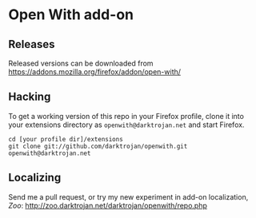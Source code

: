 Open With add-on
====================

Releases
--------
Released versions can be downloaded from https://addons.mozilla.org/firefox/addon/open-with/

Hacking
-------
To get a working version of this repo in your Firefox profile, clone it into your extensions directory as `openwith@darktrojan.net` and start Firefox.
```
cd [your profile dir]/extensions
git clone git://github.com/darktrojan/openwith.git openwith@darktrojan.net
```

Localizing
----------
Send me a pull request, or try my new experiment in add-on localization, *Zoo*: http://zoo.darktrojan.net/darktrojan/openwith/repo.php
